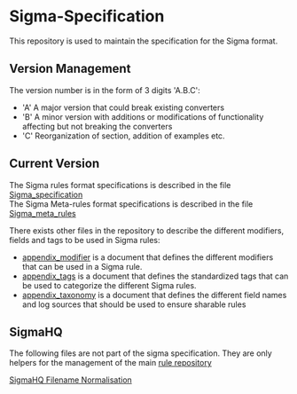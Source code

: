 # Sigma-Specification

This repository is used to maintain the specification for the Sigma format.

## Version Management

The version number is in the form of 3 digits 'A.B.C':

- 'A' A major version that could break existing converters
- 'B' A minor version with additions or modifications of functionality affecting but not breaking the converters
- 'C' Reorganization of section, addition of examples etc.

## Current Version

The Sigma rules format specifications is described in the file [Sigma_specification](Sigma_specification.md)  
The Sigma Meta-rules format specifications is described in the file [Sigma_meta_rules](Sigma_meta_rules.md)  

There exists other files in the repository to describe the different modifiers, fields and tags to be used in Sigma rules:

- [appendix_modifier](appendix_modifer.md) is a document that defines the different modifiers that can be used in a Sigma rule. 
- [appendix_tags](appendix_tags.md) is a document that defines the standardized tags that can be used to categorize the different Sigma rules.
- [appendix_taxonomy](appendix_taxonomy.md) is a document that defines the different field names and log sources that should be used to ensure sharable rules

## SigmaHQ

The following files are not part of the sigma specification. They are only helpers for the management of the main [rule repository](https://github.com/SigmaHQ/sigma/tree/master/rules)

[SigmaHQ Filename Normalisation](sigmahq/Sigmahq_filename_rule.md)

